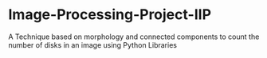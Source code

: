 # Image-Processing-Project-IIP
A Technique based on morphology and connected components to count the number of disks in an image using Python Libraries
